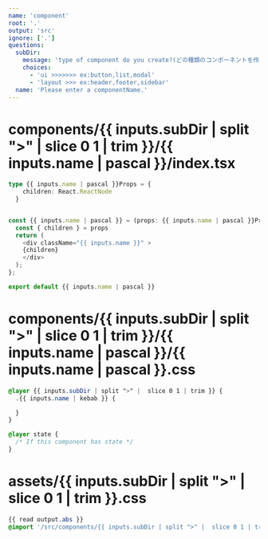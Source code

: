 ```yaml
---
name: 'component'
root: '.'
output: 'src'
ignore: ['.']
questions:
  subDir:
    message: 'type of component do you create?(どの種類のコンポーネントを作成しますか？)'
    choices:
      - 'ui >>>>>>> ex:button,list,modal'
      - 'layout >>> ex:header,footer,sidebar'
  name: 'Please enter a componentName.'
---
```


# components/{{ inputs.subDir | split ">" |  slice 0 1 | trim  }}/{{ inputs.name | pascal }}/index.tsx

```typescript
type {{ inputs.name | pascal }}Props = {
    children: React.ReactNode
  }


const {{ inputs.name | pascal }} = (props: {{ inputs.name | pascal }}Props) => {
  const { children } = props
  return (
    <div className="{{ inputs.name }}" >
    {children}
    </div>
  );
};

export default {{ inputs.name | pascal }}
```

# components/{{ inputs.subDir | split ">" |  slice 0 1 | trim }}/{{ inputs.name | pascal }}/{{ inputs.name | pascal }}.css

```css
@layer {{ inputs.subDir | split ">" |  slice 0 1 | trim }} {
  .{{ inputs.name | kebab }} {

  }
}

@layer state {
  /* If this component has state */
}
```

# assets/{{ inputs.subDir | split ">" |  slice 0 1 | trim }}.css

```css
{{ read output.abs }}
@import '/src/components/{{ inputs.subDir | split ">" |  slice 0 1 | trim }}/{{ inputs.name | pascal }}/{{ inputs.name | pascal }}.css';
```
